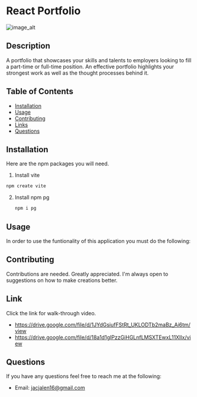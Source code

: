 

# React Portfolio
![image_alt](C:\Users\jacja\bootcamp\React-Portfolio\react-portfolio\src\assets\react.svg)


## Description
A portfolio that showcases your skills and talents to employers looking to fill a part-time or full-time position. An effective portfolio highlights your strongest work as well as the thought processes behind it. 

## Table of Contents
- [Installation](#Installation)
- [Usage](#Usage)
- [Contributing](#Contributing)
- [Links](#Links)
- [Questions](#Questions)
        
## Installation
Here are the npm packages you will need.
 1. Install vite
   ```sh
   npm create vite
   ```
2. Install npm  pg
   ```sh
   npm i pg
   ```

## Usage
In order to use the funtionality of this application you must do the following:




## Contributing
Contributions are needed. Greatly appreciated. I'm always open to suggestions on how to make creations better.


## Link
Click the link for walk-through video. 
* https://drive.google.com/file/d/1JYdGsiufFStRt_UKLODTb2maBz_Ai6tm/view
* https://drive.google.com/file/d/18a1d1gIPzzGiHGLnfLMSXTEwxL11XlIx/view
                                        
## Questions

If you have any questions feel free to reach me at the following:
- Email: jacjalen16@gmail.com



